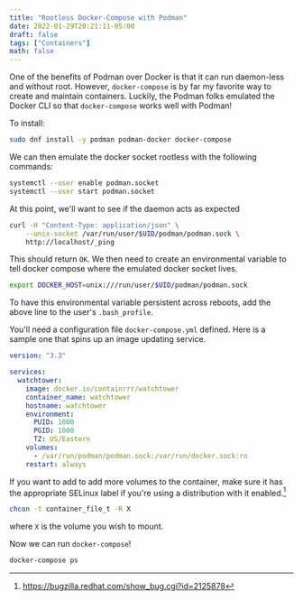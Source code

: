 ```yaml
---
title: "Rootless Docker-Compose with Podman"
date: 2022-01-29T20:21:11-05:00
draft: false
tags: ["Containers"]
math: false
---
```


One of the benefits of Podman over Docker is that it can run daemon-less and without root. However, `docker-compose` is by far my favorite way to create and maintain containers. Luckily, the Podman folks emulated the Docker CLI so that `docker-compose` works well with Podman!

To install:

```bash
sudo dnf install -y podman podman-docker docker-compose
```

We can then emulate the docker socket rootless with the following commands:

```bash
systemctl --user enable podman.socket
systemctl --user start podman.socket
```

At this point, we'll want to see if the daemon acts as expected

```bash
curl -H "Content-Type: application/json" \
	--unix-socket /var/run/user/$UID/podman/podman.sock \
    http://localhost/_ping
```

This should return `OK`. We then need to create an environmental variable to tell docker compose where the emulated docker socket lives.

```bash
export DOCKER_HOST=unix:///run/user/$UID/podman/podman.sock
```

To have this environmental variable persistent across reboots, add the above line to the user's `.bash_profile`.

You'll need a configuration file `docker-compose.yml` defined. Here is a sample one that spins up an image updating service.

```yaml
version: "3.3"

services:
  watchtower:
    image: docker.io/containrrr/watchtower 
    container_name: watchtower
    hostname: watchtower
    environment:
      PUID: 1000
      PGID: 1000
      TZ: US/Eastern
    volumes:
      - /var/run/podman/podman.sock:/var/run/docker.sock:ro
    restart: always
```

If you want to add to add more volumes to the container, make sure it has the appropriate SELinux label if
you're using a distribution with it enabled.[^1]

```bash
chcon -t container_file_t -R X
```
where `X` is the volume you wish to mount.

Now we can run `docker-compose`!

```bash
docker-compose ps
```

[^1]: https://bugzilla.redhat.com/show_bug.cgi?id=2125878
